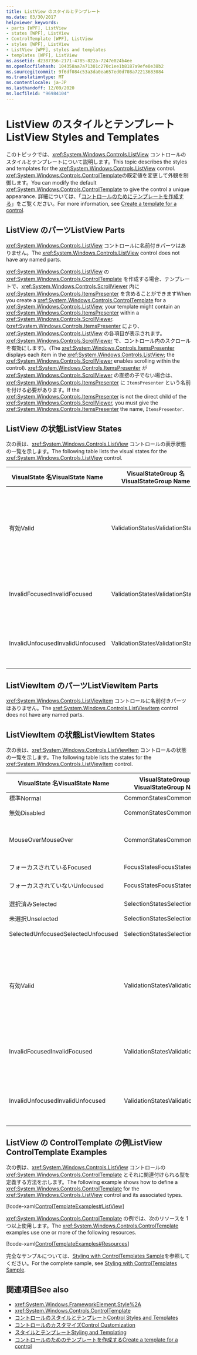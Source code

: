 ```yaml
---
title: ListView のスタイルとテンプレート
ms.date: 03/30/2017
helpviewer_keywords:
- parts [WPF], ListView
- states [WPF], ListView
- ControlTemplate [WPF], ListView
- styles [WPF], ListView
- ListView [WPF], styles and templates
- templates [WPF], ListView
ms.assetid: d2387356-2171-4785-822a-7247e024b4ee
ms.openlocfilehash: 104358aa7a71301c270c1ee1b8187a9efe0e38b2
ms.sourcegitcommit: 9f6df084c53a3da0ea657ed0d708a72213683084
ms.translationtype: MT
ms.contentlocale: ja-JP
ms.lasthandoff: 12/09/2020
ms.locfileid: "96984104"
---
```

# <a name="listview-styles-and-templates"></a><span data-ttu-id="bd4b5-102">ListView のスタイルとテンプレート</span><span class="sxs-lookup"><span data-stu-id="bd4b5-102">ListView Styles and Templates</span></span>
<span data-ttu-id="bd4b5-103">このトピックでは、<xref:System.Windows.Controls.ListView> コントロールのスタイルとテンプレートについて説明します。</span><span class="sxs-lookup"><span data-stu-id="bd4b5-103">This topic describes the styles and templates for the <xref:System.Windows.Controls.ListView> control.</span></span> <span data-ttu-id="bd4b5-104"><xref:System.Windows.Controls.ControlTemplate>の既定値を変更して外観を制御します。</span><span class="sxs-lookup"><span data-stu-id="bd4b5-104">You can modify the default <xref:System.Windows.Controls.ControlTemplate> to give the control a unique appearance.</span></span> <span data-ttu-id="bd4b5-105">詳細については、「[コントロールのためにテンプレートを作成する](/dotnet/desktop-wpf/themes/how-to-create-apply-template)」をご覧ください。</span><span class="sxs-lookup"><span data-stu-id="bd4b5-105">For more information, see [Create a template for a control](/dotnet/desktop-wpf/themes/how-to-create-apply-template).</span></span>  
  
## <a name="listview-parts"></a><span data-ttu-id="bd4b5-106">ListView のパーツ</span><span class="sxs-lookup"><span data-stu-id="bd4b5-106">ListView Parts</span></span>  
 <span data-ttu-id="bd4b5-107"><xref:System.Windows.Controls.ListView> コントロールに名前付きパーツはありません。</span><span class="sxs-lookup"><span data-stu-id="bd4b5-107">The <xref:System.Windows.Controls.ListView> control does not have any named parts.</span></span>  
  
 <span data-ttu-id="bd4b5-108"><xref:System.Windows.Controls.ListView> の <xref:System.Windows.Controls.ControlTemplate> を作成する場合、テンプレートで、<xref:System.Windows.Controls.ScrollViewer> 内に <xref:System.Windows.Controls.ItemsPresenter> を含めることができます</span><span class="sxs-lookup"><span data-stu-id="bd4b5-108">When you create a <xref:System.Windows.Controls.ControlTemplate> for a <xref:System.Windows.Controls.ListView>, your template might contain an <xref:System.Windows.Controls.ItemsPresenter> within a <xref:System.Windows.Controls.ScrollViewer>.</span></span> <span data-ttu-id="bd4b5-109">(<xref:System.Windows.Controls.ItemsPresenter> により、<xref:System.Windows.Controls.ListView> の各項目が表示されます。<xref:System.Windows.Controls.ScrollViewer> で、コントロール内のスクロールを有効にします)。</span><span class="sxs-lookup"><span data-stu-id="bd4b5-109">(The <xref:System.Windows.Controls.ItemsPresenter> displays each item in the <xref:System.Windows.Controls.ListView>; the <xref:System.Windows.Controls.ScrollViewer> enables scrolling within the control).</span></span>  <span data-ttu-id="bd4b5-110"><xref:System.Windows.Controls.ItemsPresenter> が <xref:System.Windows.Controls.ScrollViewer> の直接の子でない場合は、<xref:System.Windows.Controls.ItemsPresenter> に `ItemsPresenter` という名前を付ける必要があります。</span><span class="sxs-lookup"><span data-stu-id="bd4b5-110">If the <xref:System.Windows.Controls.ItemsPresenter> is not the direct child of the <xref:System.Windows.Controls.ScrollViewer>, you must give the <xref:System.Windows.Controls.ItemsPresenter> the name, `ItemsPresenter`.</span></span>  
  
## <a name="listview-states"></a><span data-ttu-id="bd4b5-111">ListView の状態</span><span class="sxs-lookup"><span data-stu-id="bd4b5-111">ListView States</span></span>  
 <span data-ttu-id="bd4b5-112">次の表は、<xref:System.Windows.Controls.ListView> コントロールの表示状態の一覧を示します。</span><span class="sxs-lookup"><span data-stu-id="bd4b5-112">The following table lists the visual states for the <xref:System.Windows.Controls.ListView> control.</span></span>  
  
|<span data-ttu-id="bd4b5-113">VisualState 名</span><span class="sxs-lookup"><span data-stu-id="bd4b5-113">VisualState Name</span></span>|<span data-ttu-id="bd4b5-114">VisualStateGroup 名</span><span class="sxs-lookup"><span data-stu-id="bd4b5-114">VisualStateGroup Name</span></span>|<span data-ttu-id="bd4b5-115">説明</span><span class="sxs-lookup"><span data-stu-id="bd4b5-115">Description</span></span>|  
|-|-|-|  
|<span data-ttu-id="bd4b5-116">有効</span><span class="sxs-lookup"><span data-stu-id="bd4b5-116">Valid</span></span>|<span data-ttu-id="bd4b5-117">ValidationStates</span><span class="sxs-lookup"><span data-stu-id="bd4b5-117">ValidationStates</span></span>|<span data-ttu-id="bd4b5-118">このコントロールで <xref:System.Windows.Controls.Validation> クラスを使用し、<xref:System.Windows.Controls.Validation.HasError%2A?displayProperty=nameWithType> 添付プロパティは `false` です。</span><span class="sxs-lookup"><span data-stu-id="bd4b5-118">The control uses the <xref:System.Windows.Controls.Validation> class and the <xref:System.Windows.Controls.Validation.HasError%2A?displayProperty=nameWithType> attached property is `false`.</span></span>|  
|<span data-ttu-id="bd4b5-119">InvalidFocused</span><span class="sxs-lookup"><span data-stu-id="bd4b5-119">InvalidFocused</span></span>|<span data-ttu-id="bd4b5-120">ValidationStates</span><span class="sxs-lookup"><span data-stu-id="bd4b5-120">ValidationStates</span></span>|<span data-ttu-id="bd4b5-121"><xref:System.Windows.Controls.Validation.HasError%2A?displayProperty=nameWithType> 添付プロパティは、コントロールにフォーカスがある `true` です。</span><span class="sxs-lookup"><span data-stu-id="bd4b5-121">The <xref:System.Windows.Controls.Validation.HasError%2A?displayProperty=nameWithType> attached property is `true` has the control has focus.</span></span>|  
|<span data-ttu-id="bd4b5-122">InvalidUnfocused</span><span class="sxs-lookup"><span data-stu-id="bd4b5-122">InvalidUnfocused</span></span>|<span data-ttu-id="bd4b5-123">ValidationStates</span><span class="sxs-lookup"><span data-stu-id="bd4b5-123">ValidationStates</span></span>|<span data-ttu-id="bd4b5-124"><xref:System.Windows.Controls.Validation.HasError%2A?displayProperty=nameWithType> 添付プロパティは、コントロールにフォーカスがない `true` です。</span><span class="sxs-lookup"><span data-stu-id="bd4b5-124">The <xref:System.Windows.Controls.Validation.HasError%2A?displayProperty=nameWithType> attached property is `true` has the control does not have focus.</span></span>|  
  
## <a name="listviewitem-parts"></a><span data-ttu-id="bd4b5-125">ListViewItem のパーツ</span><span class="sxs-lookup"><span data-stu-id="bd4b5-125">ListViewItem Parts</span></span>  
 <span data-ttu-id="bd4b5-126"><xref:System.Windows.Controls.ListViewItem> コントロールに名前付きパーツはありません。</span><span class="sxs-lookup"><span data-stu-id="bd4b5-126">The <xref:System.Windows.Controls.ListViewItem> control does not have any named parts.</span></span>  
  
## <a name="listviewitem-states"></a><span data-ttu-id="bd4b5-127">ListViewItem の状態</span><span class="sxs-lookup"><span data-stu-id="bd4b5-127">ListViewItem States</span></span>  
 <span data-ttu-id="bd4b5-128">次の表は、<xref:System.Windows.Controls.ListViewItem> コントロールの状態の一覧を示します。</span><span class="sxs-lookup"><span data-stu-id="bd4b5-128">The following table lists the states for the <xref:System.Windows.Controls.ListViewItem> control.</span></span>  
  
|<span data-ttu-id="bd4b5-129">VisualState 名</span><span class="sxs-lookup"><span data-stu-id="bd4b5-129">VisualState Name</span></span>|<span data-ttu-id="bd4b5-130">VisualStateGroup 名</span><span class="sxs-lookup"><span data-stu-id="bd4b5-130">VisualStateGroup Name</span></span>|<span data-ttu-id="bd4b5-131">説明</span><span class="sxs-lookup"><span data-stu-id="bd4b5-131">Description</span></span>|  
|-|-|-|  
|<span data-ttu-id="bd4b5-132">標準</span><span class="sxs-lookup"><span data-stu-id="bd4b5-132">Normal</span></span>|<span data-ttu-id="bd4b5-133">CommonStates</span><span class="sxs-lookup"><span data-stu-id="bd4b5-133">CommonStates</span></span>|<span data-ttu-id="bd4b5-134">既定の状態です。</span><span class="sxs-lookup"><span data-stu-id="bd4b5-134">The default state.</span></span>|  
|<span data-ttu-id="bd4b5-135">無効</span><span class="sxs-lookup"><span data-stu-id="bd4b5-135">Disabled</span></span>|<span data-ttu-id="bd4b5-136">CommonStates</span><span class="sxs-lookup"><span data-stu-id="bd4b5-136">CommonStates</span></span>|<span data-ttu-id="bd4b5-137">コントロールが無効になっています。</span><span class="sxs-lookup"><span data-stu-id="bd4b5-137">The control is disabled.</span></span>|  
|<span data-ttu-id="bd4b5-138">MouseOver</span><span class="sxs-lookup"><span data-stu-id="bd4b5-138">MouseOver</span></span>|<span data-ttu-id="bd4b5-139">CommonStates</span><span class="sxs-lookup"><span data-stu-id="bd4b5-139">CommonStates</span></span>|<span data-ttu-id="bd4b5-140">マウス ポインターが <xref:System.Windows.Controls.ComboBox> コントロールの上にあります。</span><span class="sxs-lookup"><span data-stu-id="bd4b5-140">The mouse pointer is over the <xref:System.Windows.Controls.ComboBox> control.</span></span>|  
|<span data-ttu-id="bd4b5-141">フォーカスされている</span><span class="sxs-lookup"><span data-stu-id="bd4b5-141">Focused</span></span>|<span data-ttu-id="bd4b5-142">FocusStates</span><span class="sxs-lookup"><span data-stu-id="bd4b5-142">FocusStates</span></span>|<span data-ttu-id="bd4b5-143">コントロールにフォーカスがあります。</span><span class="sxs-lookup"><span data-stu-id="bd4b5-143">The control has focus.</span></span>|  
|<span data-ttu-id="bd4b5-144">フォーカスされていない</span><span class="sxs-lookup"><span data-stu-id="bd4b5-144">Unfocused</span></span>|<span data-ttu-id="bd4b5-145">FocusStates</span><span class="sxs-lookup"><span data-stu-id="bd4b5-145">FocusStates</span></span>|<span data-ttu-id="bd4b5-146">コントロールにフォーカスがありません。</span><span class="sxs-lookup"><span data-stu-id="bd4b5-146">The control does not have focus.</span></span>|  
|<span data-ttu-id="bd4b5-147">選択済み</span><span class="sxs-lookup"><span data-stu-id="bd4b5-147">Selected</span></span>|<span data-ttu-id="bd4b5-148">SelectionStates</span><span class="sxs-lookup"><span data-stu-id="bd4b5-148">SelectionStates</span></span>|<span data-ttu-id="bd4b5-149">項目は現在選択されています。</span><span class="sxs-lookup"><span data-stu-id="bd4b5-149">The item is currently selected.</span></span>|  
|<span data-ttu-id="bd4b5-150">未選択</span><span class="sxs-lookup"><span data-stu-id="bd4b5-150">Unselected</span></span>|<span data-ttu-id="bd4b5-151">SelectionStates</span><span class="sxs-lookup"><span data-stu-id="bd4b5-151">SelectionStates</span></span>|<span data-ttu-id="bd4b5-152">この項目は選択されていません。</span><span class="sxs-lookup"><span data-stu-id="bd4b5-152">The item is not selected.</span></span>|  
|<span data-ttu-id="bd4b5-153">SelectedUnfocused</span><span class="sxs-lookup"><span data-stu-id="bd4b5-153">SelectedUnfocused</span></span>|<span data-ttu-id="bd4b5-154">SelectionStates</span><span class="sxs-lookup"><span data-stu-id="bd4b5-154">SelectionStates</span></span>|<span data-ttu-id="bd4b5-155">この項目は選択されていますが、フォーカスがありません。</span><span class="sxs-lookup"><span data-stu-id="bd4b5-155">The item is selected, but does not have focus.</span></span>|  
|<span data-ttu-id="bd4b5-156">有効</span><span class="sxs-lookup"><span data-stu-id="bd4b5-156">Valid</span></span>|<span data-ttu-id="bd4b5-157">ValidationStates</span><span class="sxs-lookup"><span data-stu-id="bd4b5-157">ValidationStates</span></span>|<span data-ttu-id="bd4b5-158">このコントロールで <xref:System.Windows.Controls.Validation> クラスを使用し、<xref:System.Windows.Controls.Validation.HasError%2A?displayProperty=nameWithType> 添付プロパティは `false` です。</span><span class="sxs-lookup"><span data-stu-id="bd4b5-158">The control uses the <xref:System.Windows.Controls.Validation> class and the <xref:System.Windows.Controls.Validation.HasError%2A?displayProperty=nameWithType> attached property is `false`.</span></span>|  
|<span data-ttu-id="bd4b5-159">InvalidFocused</span><span class="sxs-lookup"><span data-stu-id="bd4b5-159">InvalidFocused</span></span>|<span data-ttu-id="bd4b5-160">ValidationStates</span><span class="sxs-lookup"><span data-stu-id="bd4b5-160">ValidationStates</span></span>|<span data-ttu-id="bd4b5-161"><xref:System.Windows.Controls.Validation.HasError%2A?displayProperty=nameWithType> 添付プロパティは、コントロールにフォーカスがある `true` です。</span><span class="sxs-lookup"><span data-stu-id="bd4b5-161">The <xref:System.Windows.Controls.Validation.HasError%2A?displayProperty=nameWithType> attached property is `true` has the control has focus.</span></span>|  
|<span data-ttu-id="bd4b5-162">InvalidUnfocused</span><span class="sxs-lookup"><span data-stu-id="bd4b5-162">InvalidUnfocused</span></span>|<span data-ttu-id="bd4b5-163">ValidationStates</span><span class="sxs-lookup"><span data-stu-id="bd4b5-163">ValidationStates</span></span>|<span data-ttu-id="bd4b5-164"><xref:System.Windows.Controls.Validation.HasError%2A?displayProperty=nameWithType> 添付プロパティは、コントロールにフォーカスがない `true` です。</span><span class="sxs-lookup"><span data-stu-id="bd4b5-164">The <xref:System.Windows.Controls.Validation.HasError%2A?displayProperty=nameWithType> attached property is `true` has the control does not have focus.</span></span>|  
  
## <a name="listview-controltemplate-examples"></a><span data-ttu-id="bd4b5-165">ListView の ControlTemplate の例</span><span class="sxs-lookup"><span data-stu-id="bd4b5-165">ListView ControlTemplate Examples</span></span>  
 <span data-ttu-id="bd4b5-166">次の例は、<xref:System.Windows.Controls.ListView> コントロールの <xref:System.Windows.Controls.ControlTemplate> とそれに関連付けられる型を定義する方法を示します。</span><span class="sxs-lookup"><span data-stu-id="bd4b5-166">The following example shows how to define a <xref:System.Windows.Controls.ControlTemplate> for the <xref:System.Windows.Controls.ListView> control and its associated types.</span></span>  
  
 [!code-xaml[ControlTemplateExamples#ListView](~/samples/snippets/csharp/VS_Snippets_Wpf/ControlTemplateExamples/CS/resources/listview.xaml#listview)]  
  
 <span data-ttu-id="bd4b5-167"><xref:System.Windows.Controls.ControlTemplate> の例では、次のリソースを 1 つ以上使用します。</span><span class="sxs-lookup"><span data-stu-id="bd4b5-167">The <xref:System.Windows.Controls.ControlTemplate> examples use one or more of the following resources.</span></span>  
  
 [!code-xaml[ControlTemplateExamples#Resources](~/samples/snippets/csharp/VS_Snippets_Wpf/ControlTemplateExamples/CS/resources/shared.xaml#resources)]  
  
 <span data-ttu-id="bd4b5-168">完全なサンプルについては、[Styling with ControlTemplates Sample](https://github.com/Microsoft/WPF-Samples/tree/master/Styles%20&%20Templates/IntroToStylingAndTemplating)を参照してください。</span><span class="sxs-lookup"><span data-stu-id="bd4b5-168">For the complete sample, see [Styling with ControlTemplates Sample](https://github.com/Microsoft/WPF-Samples/tree/master/Styles%20&%20Templates/IntroToStylingAndTemplating).</span></span>  
  
## <a name="see-also"></a><span data-ttu-id="bd4b5-169">関連項目</span><span class="sxs-lookup"><span data-stu-id="bd4b5-169">See also</span></span>

- <xref:System.Windows.FrameworkElement.Style%2A>
- <xref:System.Windows.Controls.ControlTemplate>
- [<span data-ttu-id="bd4b5-170">コントロールのスタイルとテンプレート</span><span class="sxs-lookup"><span data-stu-id="bd4b5-170">Control Styles and Templates</span></span>](control-styles-and-templates.md)
- [<span data-ttu-id="bd4b5-171">コントロールのカスタマイズ</span><span class="sxs-lookup"><span data-stu-id="bd4b5-171">Control Customization</span></span>](control-customization.md)
- [<span data-ttu-id="bd4b5-172">スタイルとテンプレート</span><span class="sxs-lookup"><span data-stu-id="bd4b5-172">Styling and Templating</span></span>](/dotnet/desktop-wpf/fundamentals/styles-templates-overview)
- [<span data-ttu-id="bd4b5-173">コントロールのためのテンプレートを作成する</span><span class="sxs-lookup"><span data-stu-id="bd4b5-173">Create a template for a control</span></span>](/dotnet/desktop-wpf/themes/how-to-create-apply-template)
